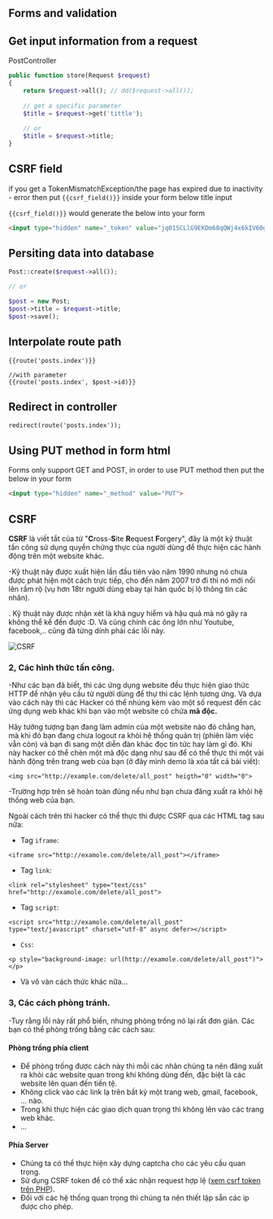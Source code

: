 ## Forms and validation

##  Get input information from a request



PostController

```php
public function store(Request $request)
{
    return $request->all(); // dd($request->all());
    
    // get a specific parameter
    $title = $request->get('tittle');
    
    // or
    $title = $request->title;
}
```



## CSRF field

if you get a TokenMismatchException/the page has expired due to inactivity -  error then put `{{csrf_field()}}` inside your form below title input

`{{csrf_field()}}` would generate the below into your form

```html
<input type="hidden" name="_token" value="jq01SCLlG9EKDm68qQWj4x6kIV60gvX7YWy8Xc7W">
```



## Persiting data into database

```php
Post::create($request->all());

// or

$post = new Post;
$post->title = $request->title;
$post->save();
```



## Interpolate route path

```
{{route('posts.index')}}

//with parameter
{{route('posts.index', $post->id)}}
```



## Redirect in controller

```
redirect(route('posts.index'));
```



## Using PUT method in form html

Forms only support GET and POST, in order to use PUT method then put the below in your form

```html
<input type="hidden" name="_method" value="PUT">
```



## CSRF

**CSRF** là viết tắt của từ "**C**ross-**S**ite **R**equest **F**orgery", đây là một kỹ thuật tấn công sử dụng quyền chứng thực của người dùng để thực hiện các hành động trên một website khác.

-Kỹ thuật này được xuất hiện lần đầu tiên vào năm 1990 nhưng nó chưa được phát hiện một cách trực tiếp, cho đến năm 2007 trở đi thì nó mới nổi lên rầm rộ (vụ hơn 18tr người dùng ebay tại hàn quốc bị lộ thông tin các nhân).

. Kỹ thuật này được nhận xét là khá nguy hiểm và hậu quả mà nó gây ra không thể kể đến được :D. Và cũng chính các ông lớn như Youtube, facebook,.. cũng đã từng dính phải các lỗi này.

![CSRF](https://toidicode.com/upload/images/php-optimize/CSRF.png)

###  2, Các hình thức tấn công.

-Như các bạn đã biết, thì các ứng dụng website đều thực hiện giao thức HTTP để nhận yêu cầu từ người dùng để thự thi các lệnh tương ứng. Và dựa vào cách này thì các Hacker có thể nhúng kèm vào một số request đến các ứng dụng web khác khi bạn vào một website có chứa **mã độc.**

Hãy tưởng tượng bạn đang làm admin của một website nào đó chẳng hạn, mà khi đó bạn đang chưa logout ra khỏi hệ thống quản trị (phiên làm việc vẫn còn) và bạn đi sang một diễn đàn khác đọc tin tức hay làm gì đó. Khi này hacker có thể chèn một mã độc dạng như sau để có thể thực thi một vài hành động trên trang web của bạn (ở đây mình demo là xóa tất cả bài viết):

```
<img src="http://example.com/delete/all_post" heigth="0" width="0">
```

-Trường hợp trên sẽ hoàn toàn đúng nếu như bạn chưa đăng xuất ra khỏi hệ thống web của bạn.

Ngoài cách trên thì hacker có thể thực thi được CSRF qua các HTML tag sau nữa:

- Tag `iframe`:

```
<iframe src="http://examole.com/delete/all_post"></iframe>
```

- Tag `link`:

```
<link rel="stylesheet" type="text/css" href="http://examole.com/delete/all_post">
```

- Tag `script`:

```
<script src="http://examole.com/delete/all_post" type="text/javascript" charset="utf-8" async defer></script>
```

- `Css`:

```
<p style="background-image: url(http://examole.com/delete/all_post")"></p>
```

- Và vô vàn cách thức khác nữa...

### 3, Các cách phòng tránh.

-Tuy rằng lỗi này rất phổ biến, nhưng phòng trống nó lại rất đơn giản. Các bạn có thể phòng trống bằng các cách sau:

#### Phòng trống phía client

- Để phòng trống được cách này thì mỗi các nhân chúng ta nên đăng xuất ra khỏi các website quan trong khi không dùng đến, đặc biệt là các website lên quan đến tiền tệ.
- Không click vào các link lạ trên bất kỳ một trang web, gmail, facebook, ... nào.
- Trong khi thực hiện các giao dịch quan trọng thì không lên vào các trang web khác.
- ...

#### Phía Server

- Chúng ta có thể thực hiện xây dựng captcha cho các yêu cầu quan trọng.
- Sử dụng CSRF token để có thể xác nhận request hợp lệ ([xem csrf token trên PHP](https://github.com/thanhtaivtt/csrf-token)).
- Đối với các hệ thống quan trọng thì chúng ta nên thiết lập sẵn các ip được cho phép.
